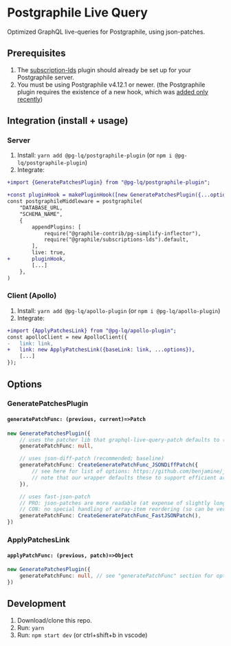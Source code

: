 # Postgraphile Live Query

Optimized GraphQL live-queries for Postgraphile, using json-patches.

## Prerequisites

1) The [subscription-lds](https://github.com/graphile/graphile-engine/tree/v4/packages/subscriptions-lds#installation) plugin should already be set up for your Postgraphile server.
2) You must be using Postgraphile v4.12.1 or newer. (the Postgraphile plugin requires the existence of a new hook, which was [added only recently](https://github.com/graphile/postgraphile/pull/1483))

## Integration (install + usage)

### Server

1) Install: `yarn add @pg-lq/postgraphile-plugin` (or `npm i @pg-lq/postgraphile-plugin`)
2) Integrate:
```diff
+import {GeneratePatchesPlugin} from "@pg-lq/postgraphile-plugin";

+const pluginHook = makePluginHook([new GeneratePatchesPlugin({...options})]);
const postgraphileMiddleware = postgraphile(
	"DATABASE_URL,
	"SCHEMA_NAME",
	{
		appendPlugins: [
			require("@graphile-contrib/pg-simplify-inflector"),
			require("@graphile/subscriptions-lds").default,
		],
		live: true,
+		pluginHook,
		[...]
	},
)
```

### Client (Apollo)

1) Install: `yarn add @pg-lq/apollo-plugin` (or `npm i @pg-lq/apollo-plugin`)
2) Integrate:
```diff
+import {ApplyPatchesLink} from "@pg-lq/apollo-plugin";
const apolloClient = new ApolloClient({
-	link: link,
+	link: new ApplyPatchesLink({baseLink: link, ...options}),
	[...]
});
```

## Options

### GeneratePatchesPlugin

#### `generatePatchFunc: (previous, current)=>Patch`

```ts
new GeneratePatchesPlugin({
	// uses the patcher lib that graphql-live-query-patch defaults to (currently fast-json-patch)
	generatePatchFunc: null,

	// uses json-diff-patch (recommended; baseline)
	generatePatchFunc: CreateGeneratePatchFunc_JSONDiffPatch({
		// see here for list of options: https://github.com/benjamine/jsondiffpatch#options
		// note that our wrapper defaults these to support efficient array-item reordering
	}),

	// uses fast-json-patch
	// PRO: json-patches are more readable (at expense of slightly longer length)
	// CON: no special handling of array-item reordering (so can be very inefficient for that)
	generatePatchFunc: CreateGeneratePatchFunc_FastJSONPatch(),
})
```

### ApplyPatchesLink

#### `applyPatchFunc: (previous, patch)=>Object`

```ts
new GeneratePatchesPlugin({
	generatePatchFunc: null, // see "generatePatchFunc" section for options, and their tradeoffs
})
```

## Development

1) Download/clone this repo.
2) Run: `yarn`
3) Run: `npm start dev` (or ctrl+shift+b in vscode)
